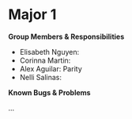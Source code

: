 # Major 1

**Group Members & Responsibilities**

- Elisabeth Nguyen: 
- Corinna Martin:
- Alex Aguilar: Parity
- Nelli Salinas: 

**Known Bugs & Problems**

...
